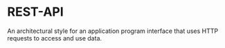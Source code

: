 # REST-API
An architectural style for an application program interface that uses HTTP requests to access and use data.
